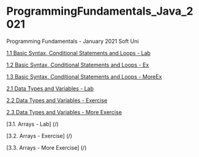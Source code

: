 # ProgrammingFundamentals_Java_2021 
Programming Fundamentals - January 2021 Soft Uni

[1.1 Basic Syntax, Conditional Statements and Loops - Lab](/BasicSyntaxConditionalStatementsLoopsLab)

[1.2 Basic Syntax, Conditional Statements and Loops - Ex](/BasicSyntaxConditionalStatementsLoopsEx)

[1.3 Basic Syntax, Conditional Statements and Loops - MoreEx](/BasicSyntaxConditionalStatementsLoopsMoreEx/)

[2.1 Data Types and Variables - Lab](/DataTypesAndVariablesLab)

[2.2 Data Types and Variables - Exercise](/DataTypesAndVariablesEx)

[2.3 Data Types and Variables - More Exercise](/)

[3.1. Arrays - Lab] (/)

[3.2. Arrays - Exercise] (/)

[3.3. Arrays - More Exercise] (/)
